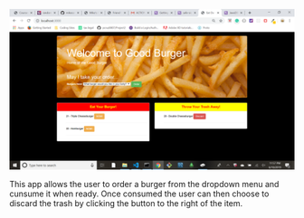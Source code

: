 ![Project Screenshot](./screenshot.png?raw=true)

This app allows the user to order a burger from the dropdown menu and cunsume it when ready. Once consumed the user can then choose to discard the trash by clicking the button to the right of the item. 